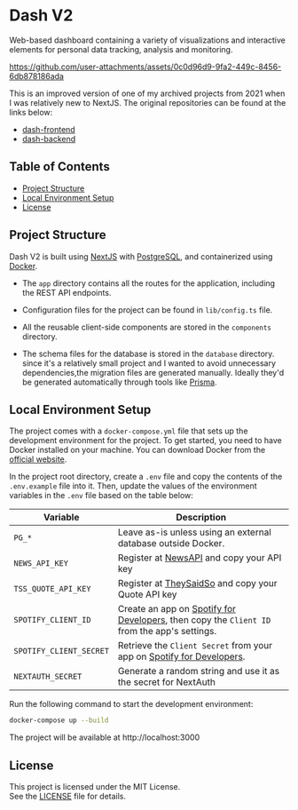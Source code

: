 # Dash V2

Web-based dashboard containing a variety of visualizations and
interactive elements for personal data tracking, analysis and
monitoring.

https://github.com/user-attachments/assets/0c0d96d9-9fa2-449c-8456-6db878186ada

This is an improved version of one of my archived projects from
2021 when I was relatively new to NextJS. The original repositories
can be found at the links below:  

- [dash-frontend](https://github.com/mufasa159/dash-frontend)
- [dash-backend](https://github.com/mufasa159/dash-backend)



## Table of Contents

- [Project Structure](#project-structure)
- [Local Environment Setup](#local-environment-setup)
- [License](#license)



## Project Structure

Dash V2 is built using [NextJS](https://nextjs.org/) with
[PostgreSQL](https://www.postgresql.org/), and containerized using
[Docker](https://www.docker.com/). 


- The `app` directory contains all the routes for the application,
including the REST API endpoints.

- Configuration files for the project can be found in `lib/config.ts`
file.  

- All the reusable client-side components are stored in the
`components` directory.

- The schema files for the database is stored in the `database`
directory. since it's a relatively small project and I wanted to avoid
unnecessary dependencies,the migration files are generated manually.
Ideally they'd be generated automatically through tools like
[Prisma](https://www.prisma.io/).



## Local Environment Setup

The project comes with a `docker-compose.yml` file that sets up the
development environment for the project. To get started, you need to
have Docker installed on your machine. You can download Docker from
the [official website](https://www.docker.com/).

In the project root directory, create a `.env` file and copy the
contents of the `.env.example` file into it. Then, update the values
of the environment variables in the `.env` file based on the table
below:

| Variable                | Description |
| ----------------------- | ----------- |
| `PG_*`                  | Leave as-is unless using an external database outside Docker. |
| `NEWS_API_KEY`          | Register at [NewsAPI](https://newsapi.org/register) and copy your API key |
| `TSS_QUOTE_API_KEY`     | Register at [TheySaidSo](https://theysaidso.com/register) and copy your Quote API key |
| `SPOTIFY_CLIENT_ID`     | Create an app on [Spotify for Developers](https://developer.spotify.com/dashboard/), then copy the `Client ID` from the app's settings. |
| `SPOTIFY_CLIENT_SECRET` | Retrieve the `Client Secret` from your app on [Spotify for Developers](https://developer.spotify.com/dashboard/). |
| `NEXTAUTH_SECRET`       | Generate a random string and use it as the secret for NextAuth | 


Run the following command to start the development environment:

```bash
docker-compose up --build
```

The project will be available at http://localhost:3000



## License

This project is licensed under the MIT License.  
See the [LICENSE](LICENSE) file for details.
